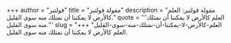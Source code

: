 +++
author = "فولتير"
title = "مقولة فولتير"
description = "مقولة فولتير: العلم كالأرض لا يمكننا أن نمتلك منه سوى القليل."
quote = '''العلم كالأرض لا يمكننا أن نمتلك منه سوى القليل.'''
slug = "العلم-كالأرض-لا-يمكننا-أن-نمتلك-منه-سوى-القليل"
+++
العلم كالأرض لا يمكننا أن نمتلك منه سوى القليل.
